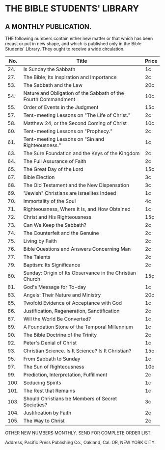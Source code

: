 # THE BIBLE STUDENTS' LIBRARY
## A MONTHLY PUBLICATION.

THE following numbers contain either new matter or that which has been recast or put in new shape, and which is published only in the Bible Students' Library. They ought to receive a wide circulation.

| No. | Title | Price |
| --- | --- | --- |
| 24. | Is Sunday the Sabbath | 1c |
| 27. | The Bible; Its Inspiration and Importance | 2c |
| 53. | The Sabbath and the Law | 20c |
| 54. | Nature and Obligation of the Sabbath of the Fourth Commandment | 10c |
| 55. | Order of Events in the Judgment | 15c |
| 57. | Tent-meeting Lessons on "The Life of Christ." | 2c |
| 58. | Matthew 24, or the Second Coming of Christ | 10c |
| 60. | Tent-meeting Lessons on "Prophecy." | 2c |
| 61. | Tent-meeting Lessons on "Sin and Righteousness." | 1c |
| 63. | The Sure Foundation and the Keys of the Kingdom | 2c |
| 64. | The Full Assurance of Faith | 2c |
| 65. | The Great Day of the Lord | 15c |
| 67. | Bible Election | 3c |
| 68. | The Old Testament and the New Dispensation | 3c |
| 69. | "Jewish" Christians are Israelites Indeed | 1c |
| 70. | Immortality of the Soul | 4c |
| 71. | Righteousness, Where It Is, and How Obtained | 1c |
| 72. | Christ and His Righteousness | 15c |
| 73. | Can We Keep the Sabbath? | 2c |
| 74. | The Counterfeit and the Genuine | 2c |
| 75. | Living by Faith | 2c |
| 76. | Bible Questions and Answers Concerning Man | 2c |
| 77. | The Talents | 2c |
| 79. | Baptism: Its Significance | 2c |
| 80. | Sunday: Origin of Its Observance in the Christian Church | 15c |
| 81. | God's Message for To-day | 1c |
| 83. | Angels: Their Nature and Ministry | 20c |
| 85. | Twofold Evidence of Acceptance with God | 1c |
| 86. | Justification, Regeneration, Sanctification | 2c |
| 87. | Will the World Be Converted? | 1c |
| 89. | A Foundation Stone of the Temporal Millennium | 1c |
| 90. | The Bible Doctrine of the Trinity | 2c |
| 92. | Peter's Denial of Christ | 1c |
| 93. | Christian Science. Is It Science? Is It Christian? | 15c |
| 95. | From Sabbath to Sunday | 1c |
| 97. | The Sun of Righteousness | 10c |
| 99. | Prediction, Interpretation, Fulfillment | 2c |
| 100. | Seducing Spirits | 1c |
| 101. | The Rest that Remains | 1c |
| 103. | Should Christians be Members of Secret Societies? | 3c |
| 104. | Justification by Faith | 2c |
| 105. | The Way to Christ | 2c |

OTHER NEW NUMBERS MONTHLY.
SEND FOR COMPLETE ORDER LIST.

Address, Pacific Press Publishing Co.,
Oakland, Cal.
OR, NEW YORK CITY.